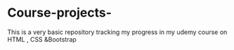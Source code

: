 # Course-projects-
This is a very basic repository tracking my progress in my udemy course on HTML , CSS &amp;Bootstrap
